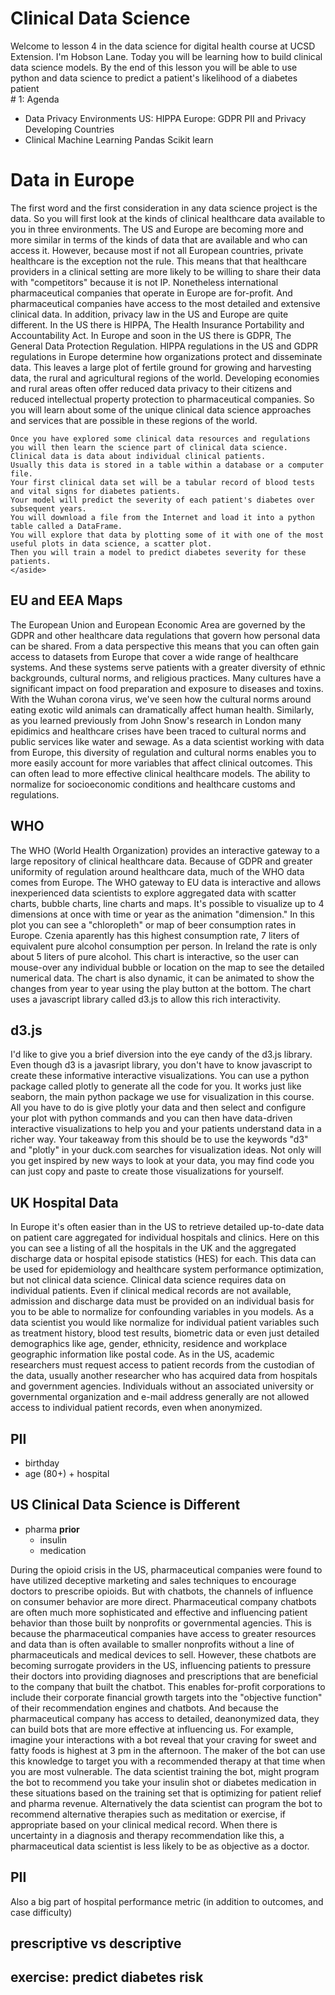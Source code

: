 # Clinical Data Science

<aside class="notes">
    Welcome to lesson 4 in the data science for digital health course at UCSD Extension.
    I'm Hobson Lane.
    Today you will be learning how to build clinical data science models.
    By the end of this lesson you will be able to use python and data science to predict a patient's likelihood of a diabetes patient
    </aside>
# 1: Agenda

- Data Privacy Environments
    US: HIPPA
    Europe: GDPR
    PII and Privacy
    Developing Countries
- Clinical Machine Learning
    Pandas
    Scikit learn
# Data in Europe

<aside class="notes">
    The first word and the first consideration in any data science project is the data.
    So you will first look at the kinds of clinical healthcare data available to you in three environments.
    The US and Europe are becoming more and more similar in terms of the kinds of data that are available and who can access it.
    However, because most if not all European countries, private healthcare is the exception not the rule.
    This means that that healthcare providers in a clinical setting are more likely to be willing to share their data with "competitors" because it is not IP.
    Nonetheless international pharmaceutical companies that operate in Europe are for-profit.
    And pharmaceutical companies have access to the most detailed and extensive clinical data.
    In addition, privacy law in the US and Europe are quite different.
    In the US there is HIPPA, The Health Insurance Portability and Accountability Act.
    In Europe and soon in the US there is GDPR, The General Data Protection Regulation.
    HIPPA regulations in the US and GDPR regulations in Europe determine how organizations protect and disseminate data.
    This leaves a large plot of fertile ground for growing and harvesting data, the rural and agricultural regions of the world.
    Developing economies and rural areas often offer reduced data privacy to their citizens and reduced intellectual property protection to pharmaceutical companies.
    So you will learn about some of the unique clinical data science approaches and services that are possible in these regions of the world.

    Once you have explored some clinical data resources and regulations you will then learn the science part of clinical data science.
    Clinical data is data about individual clinical patients.
    Usually this data is stored in a table within a database or a computer file.
    Your first clinical data set will be a tabular record of blood tests and vital signs for diabetes patients.
    Your model will predict the severity of each patient's diabetes over subsequent years.
    You will download a file from the Internet and load it into a python table called a DataFrame.
    You will explore that data by plotting some of it with one of the most useful plots in data science, a scatter plot.
    Then you will train a model to predict diabetes severity for these patients.
    </aside>

# EU and EEA Maps

<aside class="notes">
    The European Union and European Economic Area are governed by the GDPR and other healthcare data regulations that govern how personal data can be shared.
    From a data perspective this means that you can often gain access to datasets from Europe that cover a wide range of healthcare systems.
    And these systems serve patients with a greater diversity of ethnic backgrounds, cultural norms, and religious practices.
    Many cultures have a significant impact on food preparation and exposure to diseases and toxins.
    With the Wuhan corona virus, we've seen how the cultural norms around eating exotic wild animals can dramatically affect human health.
    Similarly, as you learned previously from John Snow's research in London many epidimics and healthcare crises have been traced to cultural norms and public services like water and sewage.
    As a data scientist working with data from Europe, this diversity of regulation and cultural norms enables you to more easily account for more variables that affect clinical outcomes.
    This can often lead to more effective clinical healthcare models.
    The ability to normalize for socioeconomic conditions and healthcare customs and regulations.
    </aside>

# WHO

<aside class="notes">
    The WHO (World Health Organization) provides an interactive gateway to a large repository of clinical healthcare data.
    Because of GDPR and greater uniformity of regulation around healthcare data, much of the WHO data comes from Europe.
    The WHO gateway to EU data is interactive and allows inexperienced data scientists to explore aggregated data with scatter charts, bubble charts, line charts and maps.
    It's possible to visualize up to 4 dimensions at once with time or year as the animation "dimension."
    In this plot you can see a "chloropleth" or map of beer consumption rates in Europe.
    Czenia aparently has this highest consumption rate, 7 liters of equivalent pure alcohol consumption per person.
    In Ireland the rate is only about 5 liters of pure alcohol.
    This chart is interactive, so the user can mouse-over any individual bubble or location on the map to see the detailed numerical data.
    The chart is also dynamic, it can be animated to show the changes from year to year using the play button at the bottom.
    The chart uses a javascript library called d3.js to allow this rich interactivity.
    </aside>

# d3.js

<aside class="notes">
    I'd like to give you a brief diversion into the eye candy of the d3.js library.
    Even though d3 is a javasript library, you don't have to know javascript to create these informative interactive visualizations.
    You can use a python package called plotly to generate all the code for you.
    It works just like seaborn, the main python package we use for visualization in this course.
    All you have to do is give plotly your data and then select and configure your plot with python commands and you can then have data-driven interactive visualizations to help you and your patients understand data in a richer way.
    Your takeaway from this should be to use the keywords "d3" and "plotly" in your duck.com searches for visualization ideas.
    Not only will you get inspired by new ways to look at your data, you may find code you can just copy and paste to create those visualizations for yourself.
    </aside>

# UK Hospital Data

<aside class="notes">
    In Europe it's often easier than in the US to retrieve detailed up-to-date data on patient care aggregated for individual hospitals and clinics.
    Here on this you can see a listing of all the hospitals in the UK and the aggregated discharge data or hospital episode statistics (HES) for each.
    This data can be used for epidemiology and healthcare system performance optimization, but not clinical data science.
    Clinical data science requires data on individual patients.
    Even if clinical medical records are not available, admission and discharge data must be provided on an individual basis for you to be able to normalize for confounding variables in you models.
    As a data scientist you would like normalize for individual patient variables such as treatment history, blood test results, biometric data or even just detailed demographics like age, gender, ethnicity, residence and workplace geographic information like postal code.
    As in the US, academic researchers must request access to patient records from the custodian of the data, usually another researcher who has acquired data from hospitals and government agencies.
    Individuals without an associated university or governmental organization and e-mail address generally are not allowed access to individual patient records, even when anonymized.
    </aside>

# PII

- birthday
- age (80+) + hospital
# US Clinical Data Science is Different

- pharma **prior**
    - insulin
    - medication

<aside class="notes">
    During the opioid crisis in the US, pharmaceutical companies were found to have utilized deceptive marketing and sales techniques to encourage doctors to prescribe opioids.
    But with chatbots, the channels of influence on consumer behavior are more direct.
    Pharmaceutical company chatbots are often much more sophisticated and effective and influencing patient behavior than those built by nonprofits or governmental agencies.
    This is because the pharmaceutical companies have access to greater resources and data than is often available to smaller nonprofits without a line of pharmaceuticals and medical devices to sell.
    However, these chatbots are becoming surrogate providers in the US, influencing patients to pressure their doctors into providing diagnoses and prescriptions that are beneficial to the company that built the chatbot.
    This enables for-profit corporations to include their corporate financial growth targets into the "objective function" of their recommendation engines and chatbots.
    And because the pharmaceutical company has access to detailed, deanonymized data, they can build bots that are more effective at influencing us.
    For example, imagine your interactions with a bot reveal that your craving for sweet and fatty foods is highest at 3 pm in the afternoon.
    The maker of the bot can use this knowledge to target you with a recommended therapy at that time when you are most vulnerable.
    The data scientist training the bot, might program the bot to recommend you take your insulin shot or diabetes medication in these situations based on the training set that is optimizing for patient relief and pharma  revenue.
    Alternatively the data scientist can program the bot to recommend alternative therapies such as meditation or exercise, if appropriate based on your clinical medical record.
    When there is uncertainty in a diagnosis and therapy recommendation like this, a pharmaceutical data scientist is less likely to be as objective as a doctor.
</aside>





# PII

Also a big part of hospital performance metric (in addition to outcomes, and case difficulty)

# prescriptive vs descriptive

# exercise: predict diabetes risk
